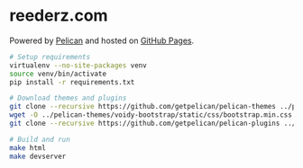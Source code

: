# reederz.com

Powered by [Pelican](http://docs.getpelican.com/en/3.6.0/) and hosted on [GitHub Pages](https://pages.github.com/).

```bash
# Setup requirements
virtualenv --no-site-packages venv
source venv/bin/activate
pip install -r requirements.txt

# Download themes and plugins
git clone --recursive https://github.com/getpelican/pelican-themes ../pelican-themes
wget -O ../pelican-themes/voidy-bootstrap/static/css/bootstrap.min.css https://bootswatch.com/cosmo/bootstrap.min.css
git clone --recursive https://github.com/getpelican/pelican-plugins ../pelican-plugins

# Build and run
make html
make devserver
```

